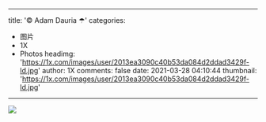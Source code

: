 
---
title: '© Adam Dauria ☂'
categories: 
 - 图片
 - 1X
 - Photos
headimg: 'https://1x.com/images/user/2013ea3090c40b53da084d2ddad3429f-ld.jpg'
author: 1X
comments: false
date: 2021-03-28 04:10:44
thumbnail: 'https://1x.com/images/user/2013ea3090c40b53da084d2ddad3429f-ld.jpg'
---

<div>   
<img src="https://1x.com/images/user/2013ea3090c40b53da084d2ddad3429f-ld.jpg" referrerpolicy="no-referrer">  
</div>
            